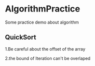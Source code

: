 AlgorithmPractice
=================

Some practice demo about algorithm

QuickSort
---------

1.Be careful about the offset of the array

2.the bound of Iteration can't be overlaped
